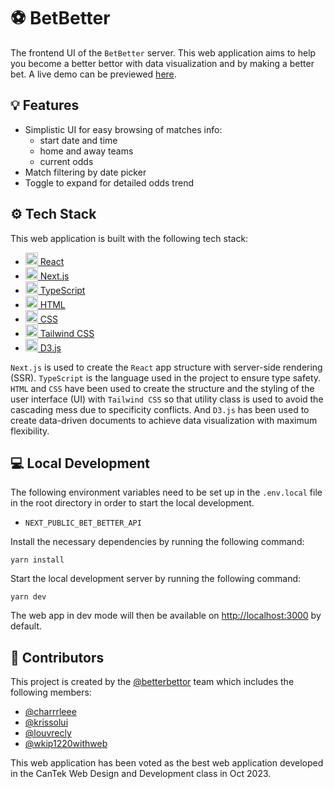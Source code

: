 # ⚽ BetBetter

The frontend UI of the `BetBetter` server. This web application aims to help you become a better bettor with data visualization and by making a better bet. A live demo can be previewed [here](https://bet-better-react.netlify.app/).

## 💡 Features

- Simplistic UI for easy browsing of matches info:
  - start date and time
  - home and away teams
  - current odds
- Match filtering by date picker
- Toggle to expand for detailed odds trend

## ⚙️ Tech Stack

This web application is built with the following tech stack:

- [<img src="https://cdn.jsdelivr.net/gh/devicons/devicon/icons/react/react-original.svg" alt="react" height="20">&nbsp;React](https://react.dev/)
- [<img src="https://cdn.jsdelivr.net/gh/devicons/devicon/icons/nextjs/nextjs-original.svg" alt="nextjs" height="20">&nbsp;Next.js](https://nextjs.org/)
- [<img src="https://cdn.jsdelivr.net/gh/devicons/devicon/icons/typescript/typescript-original.svg" alt="typescript" height="20">&nbsp;TypeScript](https://www.typescriptlang.org/)
- [<img src="https://cdn.jsdelivr.net/gh/devicons/devicon/icons/html5/html5-original-wordmark.svg" alt="html" height="20">&nbsp;HTML](https://html.spec.whatwg.org/)
- [<img src="https://cdn.jsdelivr.net/gh/devicons/devicon/icons/css3/css3-original-wordmark.svg" alt="css" height="20">&nbsp;CSS](https://www.w3.org/Style/CSS/Overview.en.html)
- [<img src="https://cdn.jsdelivr.net/gh/devicons/devicon/icons/tailwindcss/tailwindcss-plain.svg" alt="tailwindcss" height="20">&nbsp;Tailwind CSS](https://tailwindcss.com/)
- [<img src="https://cdn.jsdelivr.net/gh/devicons/devicon/icons/d3js/d3js-original.svg" alt="d3js" height="20">&nbsp;D3.js](https://d3js.org/)

`Next.js` is used to create the `React` app structure with server-side rendering (SSR). `TypeScript` is the language used in the project to ensure type safety. `HTML` and `CSS` have been used to create the structure and the styling of the user interface (UI) with `Tailwind CSS` so that utility class is used to avoid the cascading mess due to specificity conflicts. And `D3.js` has been used to create data-driven documents to achieve data visualization with maximum flexibility. 


## 💻 Local Development

The following environment variables need to be set up in the `.env.local` file in the root directory in order to start the local development.

- `NEXT_PUBLIC_BET_BETTER_API`

Install the necessary dependencies by running the following command:

```
yarn install
```

Start the local development server by running the following command:

```
yarn dev
```

The web app in dev mode will then be available on [http://localhost:3000](http://localhost:3000) by default.

## 🌱 Contributors

This project is created by the [@betterbettor](https://github.com/betterbettor) team which includes the following members:

- [@charrrleee](https://github.com/charrrleee)
- [@krissolui](https://github.com/krissolui)
- [@louvrecly](https://github.com/louvrecly)
- [@wkip1220withweb](https://github.com/wkip1220withweb)

This web application has been voted as the best web application developed in the CanTek Web Design and Development class in Oct 2023. 
